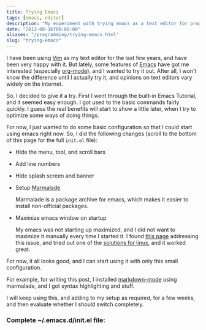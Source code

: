 ```yaml
---
title: Trying Emacs
tags: [emacs, editor]
description: "My experiment with trying emacs as a text editor for programming"
date: "2013-08-16T00:00:00"
aliases: "/programming/trying-emacs.html"
slug: "trying-emacs"
---
```


I have been using [Vim][1] as my text editor for the last few years, and have been very happy with it. But lately, some features of [Emacs][2] have got me interested (especially [org-mode][3]), and I wanted to try it out. After all, I won't know the difference until I actually try it, and opinions on text editors vary widely on the internet.

So, I decided to give it a try. First I went through the built-in Emacs Tutorial, and it seemed easy enough. I got used to the basic commands fairly quickly. I guess the real benefits will start to show a little later, when I try to optimize some ways of doing things.

For now, I just wanted to do some basic configuration so that I could start using emacs right now. So, I did the following changes (scroll to the bottom of this page for the full `init.el` file):

* Hide the menu, tool, and scroll bars

* Add line numbers

* Hide splash screen and banner

* Setup [Marmalade][4]

	Marmalade is a package archive for emacs, which makes it easier to install non-official packages.

* Maximize emacs window on startup

	My emacs was not starting up maximized, and I did not want to maximize it manually every time I started it. I found [this page][5] addressing this issue, and tried out one of the [solutions for linux][6], and it worked great.

For now, it all looks good, and I can start using it with only this small configuration.

For example, for writing this post, I installed [markdown-mode][7] using marmalade, and I got syntax highlighting and stuff.

I will keep using this, and adding to my setup as required, for a few weeks, and then evaluate whether I should switch completely.

### Complete ~/.emacs.d/init.el file:

<script src="https://gist.github.com/srijan/6243716.js"></script>

[1]: http://www.vim.org/
[2]: http://www.gnu.org/software/emacs/
[3]: http://orgmode.org/
[4]: http://marmalade-repo.org/
[5]: http://www.emacswiki.org/emacs/FullScreen
[6]: http://www.emacswiki.org/emacs/FullScreen#toc20
[7]: http://jblevins.org/projects/markdown-mode/
